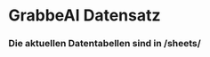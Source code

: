 # GrabbeAI Datensatz
### Die aktuellen Datentabellen sind in /sheets/













































